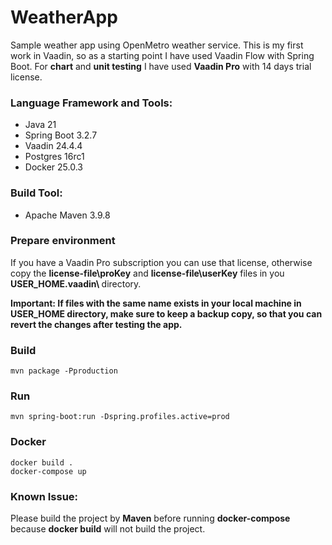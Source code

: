 # WeatherApp

Sample weather app using OpenMetro weather service. This is my first work in Vaadin, so as a starting point I have used Vaadin Flow with Spring Boot. For <b>chart</b> and <b>unit testing</b> 
I have used <b>Vaadin Pro</b> with 14 days trial license.

### Language Framework and Tools:
* Java 21
* Spring Boot 3.2.7
* Vaadin 24.4.4
* Postgres 16rc1
* Docker 25.0.3

### Build Tool:
* Apache Maven 3.9.8

### Prepare environment
If you have a Vaadin Pro subscription you can use that license, otherwise copy the <b>license-file\proKey</b> and
<b>license-file\userKey</b> files in you <b>USER_HOME\.vaadin\ </b> directory.
<p>
<b>
Important:
If files with the same name exists in your local machine in USER_HOME directory, make sure to keep a backup copy, 
so that you can revert the changes after testing the app.
</b>
</p>

### Build
````
mvn package -Pproduction
````
### Run
````
mvn spring-boot:run -Dspring.profiles.active=prod
````
### Docker
````
docker build .
docker-compose up
````

### Known Issue:
Please build the project by <b>Maven</b> before running <b>docker-compose</b> because <b>docker build</b> will not build the project.
